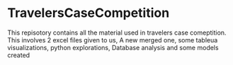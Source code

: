 # TravelersCaseCompetition
 This repisotory contains all the material used in travelers case comeptition. This involves 2 excel files given to us, A new merged one, some tableua visualizations, python explorations, Database analysis and some models created

